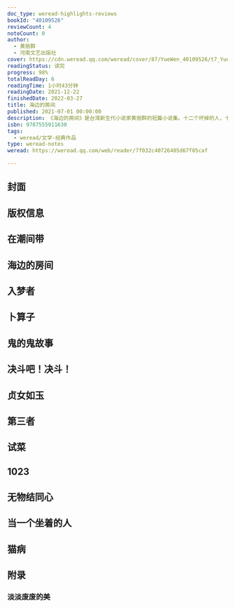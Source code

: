 ```yaml
---
doc_type: weread-highlights-reviews
bookId: "40109526"
reviewCount: 4
noteCount: 0
author:
  - 黄丽群
  - 河南文艺出版社
cover: https://cdn.weread.qq.com/weread/cover/87/YueWen_40109526/t7_YueWen_40109526.jpg
readingStatus: 读完
progress: 98%
totalReadDay: 6
readingTime: 1小时43分钟
readingDate: 2021-12-22
finishedDate: 2022-03-27
title: 海边的房间
published: 2021-07-01 00:00:00
description: 《海边的房间》是台湾新生代小说家黄丽群的短篇小说集。十二个坏掉的人，十二个令人倒吸一口凉气的好故事。小说家熬制典雅细密的汉语，精巧布局，将人间悲欢斩落整齐，写出一个城市畸爱者的幽冷世界：老公寓里的弃女和养父，乡间卜算师与患病的儿子，梦游的宅男，中年独居女人和三花猫……语言的俏皮与一个个意料之外被冻住的结尾，以及对平凡人事细致入微的体察，构成作品特有的文字张力。无常往往最平常，黄丽群的世情书写，温热冷艳，拨动平凡市井里的人心与天机，失意人的情欲与哀伤，我们日常的困顿与孤独。
isbn: 9787555911630
tags:
  - weread/文学-经典作品
type: weread-notes
weread: https://weread.qq.com/web/reader/7f032c40726405d67f05caf

---
```



## 封面

## 版权信息

## 在潮间带

## 海边的房间

## 入梦者

## 卜算子

## 鬼的鬼故事

## 决斗吧！决斗！

## 贞女如玉

## 第三者

## 试菜

## 1023

## 无物结同心

## 当一个坐着的人

## 猫病

## 附录

### 淡淡废废的美

